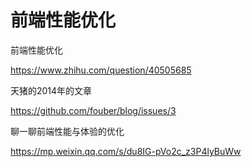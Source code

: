 # 前端性能优化





前端性能优化

https://www.zhihu.com/question/40505685



天猪的2014年的文章

https://github.com/fouber/blog/issues/3



聊一聊前端性能与体验的优化

https://mp.weixin.qq.com/s/du8IG-pVo2c_z3P4lyBuWw